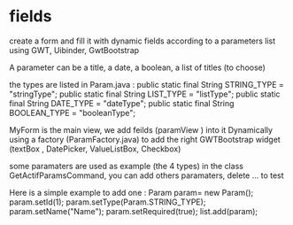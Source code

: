 # fields
create a form and fill it with dynamic fields according to a parameters list
using GWT, Uibinder, GwtBootstrap

A parameter can be a title, a date, a boolean, a list of titles (to choose)

the types are listed in Param.java :
  public static final String STRING_TYPE = "stringType";
	public static final String LIST_TYPE = "listType";
	public static final String DATE_TYPE = "dateType";
	public static final String BOOLEAN_TYPE = "booleanType";

MyForm is the main view, we add feilds (paramView ) into it Dynamically using a factory (ParamFactory.java) to add 
the right GWTBootstrap widget (textBox , DatePicker, ValueListBox, Checkbox)

some paramaters are used as example (the 4 types) in the class GetActifParamsCommand,
you can add others paramaters, delete ... to test 

Here is a simple example to add one :
  Param param= new Param();
	param.setId(1);
	param.setType(Param.STRING_TYPE);
	param.setName("Name");
	param.setRequired(true);
	list.add(param);



